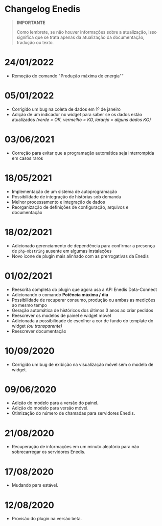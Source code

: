 # Changelog Enedis

>**IMPORTANTE**
>
>Como lembrete, se não houver informações sobre a atualização, isso significa que se trata apenas da atualização da documentação, tradução ou texto.

# 24/01/2022

- Remoção do comando "Produção máxima de energia""

# 05/01/2022

- Corrigido um bug na coleta de dados em 1º de janeiro
- Adição de um indicador no widget para saber se os dados estão atualizados *(verde = OK, vermelho = KO, laranja = alguns dados KO)*

# 03/06/2021

- Correção para evitar que a programação automática seja interrompida em casos raros

# 18/05/2021

- Implementação de um sistema de autoprogramação
- Possibilidade de integração de histórias sob demanda
- Melhor processamento e integração de dados
- Reorganização de definições de configuração, arquivos e documentação

# 18/02/2021

- Adicionado gerenciamento de dependência para confirmar a presença de `php-mbstring` ausente em algumas instalações
- Novo ícone de plugin mais alinhado com as prerrogativas da Enedis

# 01/02/2021

- Reescrita completa do plugin que agora usa a API Enedis Data-Connect
- Adicionando o comando **Potência máxima / dia**
- Possibilidade de recuperar consumo, produção ou ambas as medições ao mesmo tempo
- Geração automática de históricos dos últimos 3 anos ao criar pedidos
- Reescrever os modelos de painel e widget móvel
- Adicionada a possibilidade de escolher a cor de fundo do template do widget *(ou transparente)*
- Reescrever documentação

# 10/09/2020

- Corrigido um bug de exibição na visualização móvel sem o modelo de widget.

# 09/06/2020

- Adição do modelo para a versão do painel.
- Adição do modelo para versão móvel.
- Otimização do número de chamadas para servidores Enedis.

# 21/08/2020

- Recuperação de informações em um minuto aleatório para não sobrecarregar os servidores Enedis.

# 17/08/2020

- Mudando para estável.

# 12/08/2020

- Provisão do plugin na versão beta.
